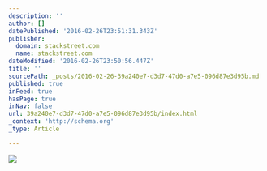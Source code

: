 ```yaml
---
description: ''
author: []
datePublished: '2016-02-26T23:51:31.343Z'
publisher:
  domain: stackstreet.com
  name: stackstreet.com
dateModified: '2016-02-26T23:50:56.447Z'
title: ''
sourcePath: _posts/2016-02-26-39a240e7-d3d7-47d0-a7e5-096d87e3d95b.md
published: true
inFeed: true
hasPage: true
inNav: false
url: 39a240e7-d3d7-47d0-a7e5-096d87e3d95b/index.html
_context: 'http://schema.org'
_type: Article

---
```

![](https://i1.wp.com/stackstreet.com/wp-content/uploads/2014/07/Voldermort.png?resize=500%2C245)